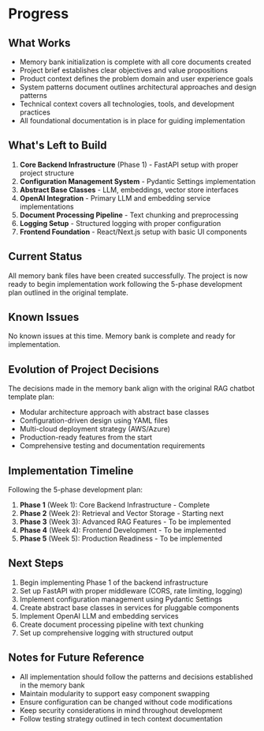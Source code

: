 # Progress

## What Works
- Memory bank initialization is complete with all core documents created
- Project brief establishes clear objectives and value propositions
- Product context defines the problem domain and user experience goals
- System patterns document outlines architectural approaches and design patterns
- Technical context covers all technologies, tools, and development practices
- All foundational documentation is in place for guiding implementation

## What's Left to Build
1. **Core Backend Infrastructure** (Phase 1) - FastAPI setup with proper project structure
2. **Configuration Management System** - Pydantic Settings implementation
3. **Abstract Base Classes** - LLM, embeddings, vector store interfaces
4. **OpenAI Integration** - Primary LLM and embedding service implementations
5. **Document Processing Pipeline** - Text chunking and preprocessing
6. **Logging Setup** - Structured logging with proper configuration
7. **Frontend Foundation** - React/Next.js setup with basic UI components

## Current Status
All memory bank files have been created successfully. The project is now ready to begin implementation work following the 5-phase development plan outlined in the original template.

## Known Issues
No known issues at this time. Memory bank is complete and ready for implementation.

## Evolution of Project Decisions
The decisions made in the memory bank align with the original RAG chatbot template plan:
- Modular architecture approach with abstract base classes
- Configuration-driven design using YAML files
- Multi-cloud deployment strategy (AWS/Azure)
- Production-ready features from the start
- Comprehensive testing and documentation requirements

## Implementation Timeline
Following the 5-phase development plan:
1. **Phase 1** (Week 1): Core Backend Infrastructure - Complete
2. **Phase 2** (Week 2): Retrieval and Vector Storage - Starting next
3. **Phase 3** (Week 3): Advanced RAG Features - To be implemented
4. **Phase 4** (Week 4): Frontend Development - To be implemented
5. **Phase 5** (Week 5): Production Readiness - To be implemented

## Next Steps
1. Begin implementing Phase 1 of the backend infrastructure
2. Set up FastAPI with proper middleware (CORS, rate limiting, logging)
3. Implement configuration management using Pydantic Settings
4. Create abstract base classes in services for pluggable components
5. Implement OpenAI LLM and embedding services
6. Create document processing pipeline with text chunking
7. Set up comprehensive logging with structured output

## Notes for Future Reference
- All implementation should follow the patterns and decisions established in the memory bank
- Maintain modularity to support easy component swapping
- Ensure configuration can be changed without code modifications
- Keep security considerations in mind throughout development
- Follow testing strategy outlined in tech context documentation
